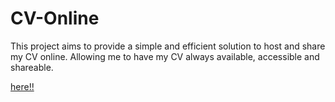 # CV-Online

This project aims to provide a simple and efficient solution to host and share my CV online. Allowing me to have my CV always available, accessible and shareable.

<a href="https://jesr2104.github.io/CV-Online/">here!!</a>

